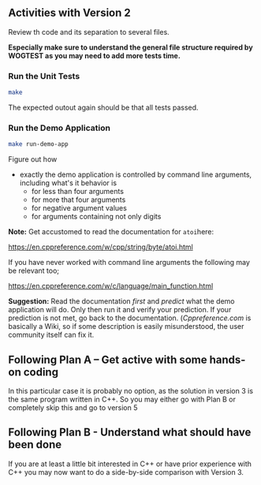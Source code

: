 ## Activities with Version 2

Review th code and its separation to several files.

**Especially make sure to understand the general file structure
required by WOGTEST as you may need to add more tests time.**

### Run the Unit Tests

```sh
make
```

The expected outout again should be that all tests passed.

### Run the Demo Application

```sh
make run-demo-app
```

Figure out how

* exactly the demo application is controlled by command line
  arguments, including what's it behavior is
  * for less than four arguments
  * for more that four arguments
  * for negative argument values
  * for arguments containing not only digits

**Note:** Get accustomed to read the documentation for `atoi`here:

https://en.cppreference.com/w/cpp/string/byte/atoi.html

If you have never worked with command line arguments the following
may be relevant too;

https://en.cppreference.com/w/c/language/main_function.html

**Suggestion:** Read the documentation *first* and *predict* what
the demo application will do. Only then run it and verify your
prediction. If your prediction is not met, go back to the
documentation. (*Cppreference.com* is basically a Wiki, so if
some description is easily misunderstood, the user community
itself can fix it.

## Following Plan A – Get active with some hands-on coding

In this particular case it is probably no option, as the solution
in version 3 is the same program written in C++. So you may either
go with Plan B or completely skip this and go to version 5

## Following Plan B - Understand what should have been done

If you are at least a little bit interested in C++ or have prior
experience with C++ you may now want to do a side-by-side
comparison with Version 3.
